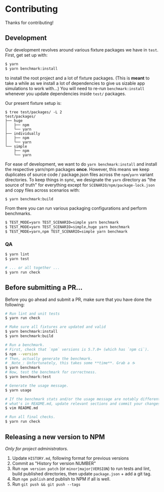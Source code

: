 Contributing
============

Thanks for contributing!

## Development

Our development revolves around various fixture packages we have in `test`. First, get set up with:

```sh
$ yarn
$ yarn benchmark:install
```

to install the root project and a lot of fixture packages. (This is **meant** to take a while as we install a lot of dependencies to give us sizable app simulations to work with...) You will need to re-run `benchmark:install` whenever you update dependencies inside `test/` packages.

Our present fixture setup is:

```
$ tree test/packages/ -L 2
test/packages/
├── huge
│   ├── npm
│   └── yarn
├── individually
│   ├── npm
│   └── yarn
└── simple
    ├── npm
    └── yarn
```

For ease of development, we want to do `yarn benchmark:install` and install the respective yarn/npm packages **once**. However, this means we keep duplicates of source code / package.json files across the `npm`/`yarn` variant directories. To keep things in sync, we designate the `yarn` directory as "the source of truth" for everything except for `SCENARIO/npm/package-lock.json` and copy files across scenarios with:

```sh
$ yarn benchmark:build
```

From there you can run various packaging configurations and perform benchmarks.

```sh
$ TEST_MODE=yarn TEST_SCENARIO=simple yarn benchmark
$ TEST_MODE=yarn TEST_SCENARIO=simple,huge yarn benchmark
$ TEST_MODE=yarn,npm TEST_SCENARIO=simple yarn benchmark
```

### QA

```sh
$ yarn lint
$ yarn test

# ... or all together ...
$ yarn run check
```

## Before submitting a PR...

Before you go ahead and submit a PR, make sure that you have done the following:

```sh
# Run lint and unit tests
$ yarn run check

# Make sure all fixtures are updated and valid
$ yarn benchmark:install
$ yarn benchmark:build

# Run a benchmark.
# First, check that `npm` versions is 5.7.0+ (which has `npm ci`).
$ npm --version
# Then, actually generate the benchmark.
# _Note_: Unfortunately, this takes some **time**. Grab a ☕
$ yarn benchmark
# Now, test the benchmark for correctness.
$ yarn benchmark:test

# Generate the usage message.
$ yarn usage

# If the benchmark stats and/or the usage message are notably different than
# what's in README.md, update relevant sections and commit your changes.
$ vim README.md

# Run all final checks.
$ yarn run check
```

## Releasing a new version to NPM

_Only for project administrators_.

1. Update `HISTORY.md`, following format for previous versions
2. Commit as "History for version NUMBER"
3. Run `npm version patch` (or `minor|major|VERSION`) to run tests and lint,
   build published directories, then update `package.json` + add a git tag.
4. Run `npm publish` and publish to NPM if all is well.
5. Run `git push && git push --tags`
